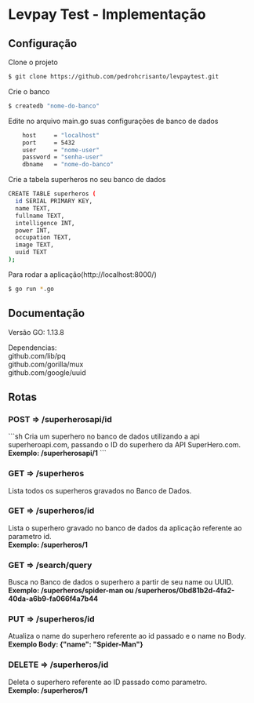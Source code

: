 # Levpay Test - Implementação
## Configuração

Clone o projeto

```sh
$ git clone https://github.com/pedrohcrisanto/levpaytest.git
```


Crie o banco
```sh
$ createdb "nome-do-banco"
```
Edite no arquivo main.go suas configurações de banco de dados
```sh
	host     = "localhost"
	port     = 5432
	user     = "nome-user"
	password = "senha-user"
	dbname   = "nome-do-banco"
```


Crie a tabela superheros no seu banco de dados
```sh
CREATE TABLE superheros (
  id SERIAL PRIMARY KEY,
  name TEXT,
  fullname TEXT,
  intelligence INT,
  power INT,
  occupation TEXT,
  image TEXT,
  uuid TEXT
);

```

Para rodar a aplicação(http://localhost:8000/)
```sh
$ go run *.go
```
## Documentação
Versão GO: 1.13.8

Dependencias: 
<br>
github.com/lib/pq
<br>
github.com/gorilla/mux
<br>
github.com/google/uuid


<h2>Rotas</h2>
<h3>POST => /superherosapi/id</h3>
```sh
Cria um superhero no banco de dados utilizando a api superheroapi.com, passando o ID do superhero da API SuperHero.com.
<br> <strong>Exemplo: /superherosapi/1</strong>
```
<h3>GET => /superheros</h3>
Lista todos os superheros gravados no Banco de Dados.
<br>
<h3>GET => /superheros/id</h3>
Lista o superhero gravado no banco de dados da aplicação referente ao parametro id.
<br> <strong>Exemplo: /superheros/1</strong>
<br>
<h3>GET => /search/query</h3>
Busca no Banco de dados o superhero a partir de seu name ou UUID.
<br> <strong>Exemplo: /superheros/spider-man ou /superheros/0bd81b2d-4fa2-40da-a6b9-fa066f4a7b44</strong>
<br>
<h3>PUT => /superheros/id</h3>
Atualiza o name do superhero referente ao id passado e o name no Body.
<br><strong>Exemplo Body: {"name": "Spider-Man"}</strong>
<br>
<h3>DELETE => /superheros/id</h3>
Deleta o superhero referente ao ID passado como parametro.
<strong><br>Exemplo: /superheros/1</strong>
